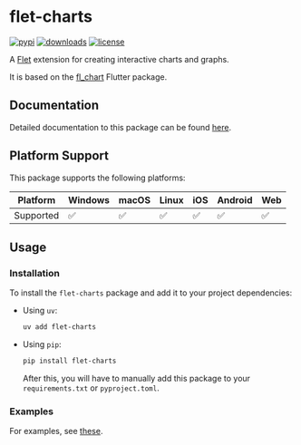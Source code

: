 # flet-charts

[![pypi](https://img.shields.io/pypi/v/flet-charts.svg)](https://pypi.python.org/pypi/flet-charts)
[![downloads](https://static.pepy.tech/badge/flet-charts/month)](https://pepy.tech/project/flet-charts)
[![license](https://img.shields.io/github/license/flet-dev/flet-charts.svg)](https://github.com/flet-dev/flet-charts/blob/main/LICENSE)

A [Flet](https://flet.dev) extension for creating interactive charts and graphs.

It is based on the [fl_chart](https://pub.dev/packages/fl_chart) Flutter package.

## Documentation

Detailed documentation to this package can be found [here](https://flet-charts.docs.flet.dev/).

## Platform Support

This package supports the following platforms:

| Platform | Windows | macOS | Linux | iOS | Android | Web |
|----------|---------|-------|-------|-----|---------|-----|
| Supported|    ✅    |   ✅   |   ✅   |  ✅  |    ✅    |  ✅  |

## Usage

### Installation

To install the `flet-charts` package and add it to your project dependencies:

- Using `uv`:
    ```bash
    uv add flet-charts
    ```

- Using `pip`:
    ```bash
    pip install flet-charts
    ```
    After this, you will have to manually add this package to your `requirements.txt` or `pyproject.toml`.

### Examples

For examples, see [these](./examples).

